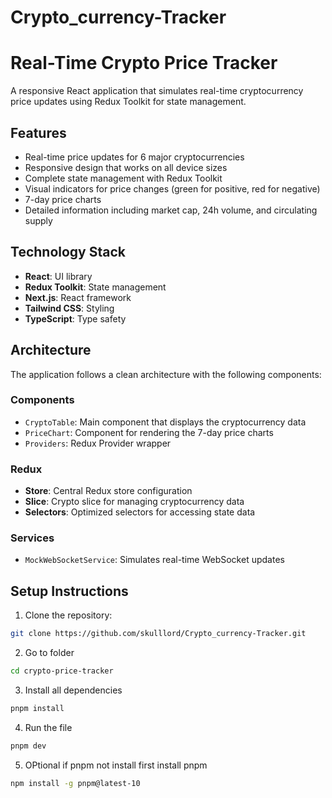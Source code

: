 # Crypto_currency-Tracker
# Real-Time Crypto Price Tracker

A responsive React application that simulates real-time cryptocurrency price updates using Redux Toolkit for state management.

## Features

- Real-time price updates for 6 major cryptocurrencies
- Responsive design that works on all device sizes
- Complete state management with Redux Toolkit
- Visual indicators for price changes (green for positive, red for negative)
- 7-day price charts
- Detailed information including market cap, 24h volume, and circulating supply

## Technology Stack

- **React**: UI library
- **Redux Toolkit**: State management
- **Next.js**: React framework
- **Tailwind CSS**: Styling
- **TypeScript**: Type safety

## Architecture

The application follows a clean architecture with the following components:

### Components
- `CryptoTable`: Main component that displays the cryptocurrency data
- `PriceChart`: Component for rendering the 7-day price charts
- `Providers`: Redux Provider wrapper

### Redux 
- **Store**: Central Redux store configuration
- **Slice**: Crypto slice for managing cryptocurrency data
- **Selectors**: Optimized selectors for accessing state data

### Services
- `MockWebSocketService`: Simulates real-time WebSocket updates

## Setup Instructions

1. Clone the repository:
```bash
git clone https://github.com/skulllord/Crypto_currency-Tracker.git
```
2. Go to folder 
```bash
cd crypto-price-tracker
```
3. Install all dependencies
```bash
pnpm install 
```
4. Run the file
```bash
pnpm dev
```
5. OPtional if pnpm not install 
first install pnpm 
```bash
npm install -g pnpm@latest-10
```